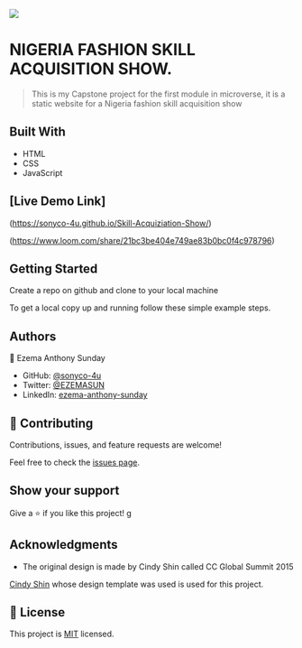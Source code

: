 ![](https://img.shields.io/badge/Microverse-blueviolet)

# NIGERIA FASHION SKILL ACQUISITION SHOW.

> This is my Capstone project for the first module in microverse, it is a static website for a Nigeria fashion skill acquisition show

## Built With

- HTML
- CSS
- JavaScript

## [Live Demo Link]

(https://sonyco-4u.github.io/Skill-Acquiziation-Show/)

(https://www.loom.com/share/21bc3be404e749ae83b0bc0f4c978796)

## Getting Started

Create a repo on github and clone to your local machine

To get a local copy up and running follow these simple example steps.

## Authors

👤 Ezema Anthony Sunday

- GitHub: [@sonyco-4u](https://github.com/sonyco-4u)
- Twitter: [@EZEMASUN](https://twitter.com/EZEMASUN)
- LinkedIn: [ezema-anthony-sunday](https://www.linkedin.com/in/ezema-anthony-sunday-9180a3157)

## 🤝 Contributing

Contributions, issues, and feature requests are welcome!

Feel free to check the [issues page](../../issues/).

## Show your support

Give a ⭐️ if you like this project!
g

## Acknowledgments

- The original design is made by Cindy Shin called CC Global Summit 2015

[Cindy Shin](https://www.behance.net/gallery/29845175/CC-Global-Summit-2015) whose design template was used is used for this project.

## 📝 License

This project is [MIT](./MIT.md) licensed.
